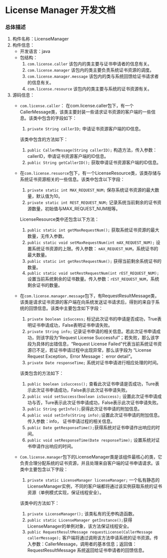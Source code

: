 # License Manager 开发文档
### 总体描述
1. 构件名称：LicenseManager
2. 构件信息：
	* 开发语言：java
	* 包结构：
		1. ```com.license.caller``` 该包内的类主要与证书申请者的信息有关。
		2. ```com.license.manager``` 该包内的类主要负责系统证书资源的调度。
		3. ```com.license.manager.message``` 该包内的类与系统回馈给证书请求者的信息有关。
		4. ```com.license.resource``` 该包内的类主要与系统的证书资源有关。
3. 源码信息：
	* ```com.license.caller```： 在com.license.caller包下，有一个CallerMessage类，该类主要封装一些请求证书资源的客户端的一些信息。该类中包含的字段如下：
		1. ```private String callerID;``` 申请证书资源客户端的ID信息。

		该类中包含的方法如下：
		
		1. ```public CallerMessage(String callerID);``` 构造方法，传入参数：callerID，申请证书资源客户端的ID信息。
		2. ```public String getCallerID();``` 获取申请证书资源客户端的ID信息。


	* 在```com.license.resuorce```包下，有一个LicenseResource类，该类存储与系统证书资源相关的一些信息。该类中包含以下字段：
		1. ```private static int MAX_REQUEST_NUM;``` 保存系统证书资源的最大数量，默认值为10。
		2. ```private static int REST_REQUEST_NUM;``` 记录系统当前剩余的证书资源数量，初始值与MAX_REQUEST_NUM相等。
		
		LicenseResource类中还包含以下方法：

		1. ```public static int getMaxRequestNum();``` 获取系统证书资源的最大数量，无传入参数。
		2. ```public static void setMaxRequestNum(int mAX_REQUEST_NUM);``` 设置系统证书资源的上限。传入参数： ```mAX_REQUEST_NUM```，系统证书的最大数量。
		3. ```public static int getRestRequestNum();``` 获得当前剩余系统证书的数量。
		4. ```public static void setRestRequestNum(int rEST_REQUEST_NUM);```设置当前系统剩余的证书数量。传入参数：```rEST_REQUEST_NUM```，系统剩余证书的数量。



	* 在```com.license.manager.message```包下，有RequestResultMessage类，该类是请求证书资源的客户端在向系统发送证书请求后，得到的来自于系统的回馈信息。该类中主要包含如下字段：
		1. ```private boolean isSuccess;``` 标记此次证书的申请是否成功，True表明证书申请成功，False表明证书申请失败。
		2. ```private String info;``` 记录证书申请的相关信息。若此次证书申请成功，则该字段为“Request License Successful”；若失败，那么该字段为具体的出错信息，“Request License Failed”代表当前系统证书资源已不足，若证书申请过程中出现异常，那么该字段为 “License Request Exception，Error Message： error detail”。
		3. ```private Date responseTime;``` 系统对证书申请进行相应处理的时间。

		该类包含的方法如下：
		
		1. ```public boolean isSuccess();``` 查看此次证书申请是否成功，Ture表示此次证书申请成功，False表示此次证书申请失败。
		2. ```public void setSuccess(boolean isSuccess);``` 设置此次证书申请成功与否，Ture表示此次证书申请成功，False表示此次证书申请失败。
		3. ```public String getInfo();```获得此次证书申请的附加信息。
		4. ```public void setInfo(String info);```设置此次证书申请的附加信息。传入参数：info， 证书申请过程的相关信息。
		5. ```public Date getResponseTime();```获得系统对证书申请作出响应的时间。
		6. ```public void setResponseTime(Date responseTime);``` 设置系统对证书申请作出响应的时间。
	* ```Com.license.manager```包下的LicenseManager类是该组件最核心的类，它负责合理分配系统的证书资源，并且处理来自客户端的证书申请请求。该类中主要包含以下字段：
		1. ```private static LicenseManager licenseManager;``` 一个私有静态的LicenseManager实例，不同的客户端都将通过该实例获取系统的证书资源（单例模式实现，保证线程安全）。
		
		该类中的方法如下：

		1. ```private LicenseManager();``` 该类私有的无参构造函数。
		2. ```public static LicenseManager getInstance();```获得LicenseManager的单例对象，该方法保证线程安全。
		3. ```public RequestResultMessage requestLicense(CallerMessage callerMessage);```
客户端将通过调用该方法申请系统的证书资源。传入参数：CallerMessage，调用者的基本信息；返回值：RequestResultMessage 系统返回给证书申请者的回馈信息。
